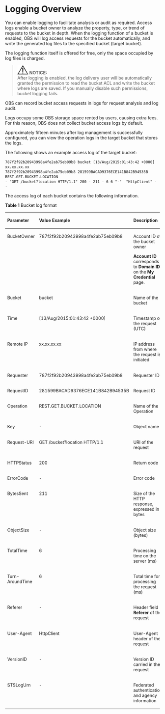 # Logging Overview<a name="en-us_topic_0045853553"></a>

You can enable logging to facilitate analysis or audit as required. Access logs enable a bucket owner to analyze the property, type, or trend of requests to the bucket in depth. When the logging function of a bucket is enabled, OBS will log access requests for the bucket automatically, and write the generated log files to the specified bucket \(target bucket\).

The logging function itself is offered for free, only the space occupied by log files is charged.

>![](public_sys-resources/icon-notice.gif) **NOTICE:**   
>After logging is enabled, the log delivery user will be automatically granted the permission to read the bucket ACL and write the bucket where logs are saved. If you manually disable such permissions, bucket logging fails.  

OBS can record bucket access requests in logs for request analysis and log audit.

Logs occupy some OBS storage space rented by users, causing extra fees. For this reason, OBS does not collect bucket access logs by default.

Approximately fifteen minutes after log management is successfully configured, you can view the operation logs in the target bucket that stores the logs.

The following shows an example access log of the target bucket:

```
787f2f92b20943998a4fe2ab75eb09b8 bucket [13/Aug/2015:01:43:42 +0000] xx.xx.xx.xx 
787f2f92b20943998a4fe2ab75eb09b8 281599BACAD9376ECE141B842B94535B  REST.GET.BUCKET.LOCATION 
- "GET /bucket?location HTTP/1.1" 200 - 211 - 6 6 "-"  "HttpClient" - -
```

The access log of each bucket contains the following information.

**Table  1**  Bucket log format

<a name="table131214386116"></a>
<table><thead align="left"><tr id="row91211438610"><th class="cellrowborder" valign="top" width="30%" id="mcps1.2.4.1.1"><p id="p171215388116"><a name="p171215388116"></a><a name="p171215388116"></a><strong id="b5199335294"><a name="b5199335294"></a><a name="b5199335294"></a>Parameter</strong></p>
</th>
<th class="cellrowborder" valign="top" width="44%" id="mcps1.2.4.1.2"><p id="p41212381016"><a name="p41212381016"></a><a name="p41212381016"></a><strong id="b1026099112911"><a name="b1026099112911"></a><a name="b1026099112911"></a>Value Example</strong></p>
</th>
<th class="cellrowborder" valign="top" width="26%" id="mcps1.2.4.1.3"><p id="p812114386117"><a name="p812114386117"></a><a name="p812114386117"></a><strong id="b5762121572918"><a name="b5762121572918"></a><a name="b5762121572918"></a>Description</strong></p>
</th>
</tr>
</thead>
<tbody><tr id="row1812118381315"><td class="cellrowborder" valign="top" width="30%" headers="mcps1.2.4.1.1 "><p id="p317119161311"><a name="p317119161311"></a><a name="p317119161311"></a>BucketOwner</p>
</td>
<td class="cellrowborder" valign="top" width="44%" headers="mcps1.2.4.1.2 "><p id="p11713161731"><a name="p11713161731"></a><a name="p11713161731"></a>787f2f92b20943998a4fe2ab75eb09b8</p>
</td>
<td class="cellrowborder" valign="top" width="26%" headers="mcps1.2.4.1.3 "><p id="p1317111168312"><a name="p1317111168312"></a><a name="p1317111168312"></a>Account ID of the bucket owner</p>
<p id="p16250135004910"><a name="p16250135004910"></a><a name="p16250135004910"></a><strong id="b575518588313"><a name="b575518588313"></a><a name="b575518588313"></a>Account ID</strong> corresponds to <strong id="b41318815412"><a name="b41318815412"></a><a name="b41318815412"></a>Domain ID</strong> on the <strong id="b1397315101441"><a name="b1397315101441"></a><a name="b1397315101441"></a>My Credential</strong> page.</p>
</td>
</tr>
<tr id="row512113386112"><td class="cellrowborder" valign="top" width="30%" headers="mcps1.2.4.1.1 "><p id="p1717113165312"><a name="p1717113165312"></a><a name="p1717113165312"></a>Bucket</p>
</td>
<td class="cellrowborder" valign="top" width="44%" headers="mcps1.2.4.1.2 "><p id="p3171216839"><a name="p3171216839"></a><a name="p3171216839"></a>bucket</p>
</td>
<td class="cellrowborder" valign="top" width="26%" headers="mcps1.2.4.1.3 "><p id="p21714168313"><a name="p21714168313"></a><a name="p21714168313"></a>Name of the bucket</p>
</td>
</tr>
<tr id="row161211438717"><td class="cellrowborder" valign="top" width="30%" headers="mcps1.2.4.1.1 "><p id="p141718161331"><a name="p141718161331"></a><a name="p141718161331"></a>Time</p>
</td>
<td class="cellrowborder" valign="top" width="44%" headers="mcps1.2.4.1.2 "><p id="p1217121611311"><a name="p1217121611311"></a><a name="p1217121611311"></a>[13/Aug/2015:01:43:42 +0000]</p>
</td>
<td class="cellrowborder" valign="top" width="26%" headers="mcps1.2.4.1.3 "><p id="p7171316031"><a name="p7171316031"></a><a name="p7171316031"></a>Timestamp of the request (UTC)</p>
</td>
</tr>
<tr id="row71212387114"><td class="cellrowborder" valign="top" width="30%" headers="mcps1.2.4.1.1 "><p id="p517112168319"><a name="p517112168319"></a><a name="p517112168319"></a>Remote IP</p>
</td>
<td class="cellrowborder" valign="top" width="44%" headers="mcps1.2.4.1.2 "><p id="p11171121618320"><a name="p11171121618320"></a><a name="p11171121618320"></a>xx.xx.xx.xx</p>
</td>
<td class="cellrowborder" valign="top" width="26%" headers="mcps1.2.4.1.3 "><p id="p317121610316"><a name="p317121610316"></a><a name="p317121610316"></a>IP address from where the request is initiated</p>
</td>
</tr>
<tr id="row412120385118"><td class="cellrowborder" valign="top" width="30%" headers="mcps1.2.4.1.1 "><p id="p1617116161139"><a name="p1617116161139"></a><a name="p1617116161139"></a>Requester</p>
</td>
<td class="cellrowborder" valign="top" width="44%" headers="mcps1.2.4.1.2 "><p id="p4171141618312"><a name="p4171141618312"></a><a name="p4171141618312"></a>787f2f92b20943998a4fe2ab75eb09b8</p>
</td>
<td class="cellrowborder" valign="top" width="26%" headers="mcps1.2.4.1.3 "><p id="p121711816833"><a name="p121711816833"></a><a name="p121711816833"></a>Requester ID</p>
</td>
</tr>
<tr id="row1012119381212"><td class="cellrowborder" valign="top" width="30%" headers="mcps1.2.4.1.1 "><p id="p17171181616312"><a name="p17171181616312"></a><a name="p17171181616312"></a>RequestID</p>
</td>
<td class="cellrowborder" valign="top" width="44%" headers="mcps1.2.4.1.2 "><p id="p91713161734"><a name="p91713161734"></a><a name="p91713161734"></a>281599BACAD9376ECE141B842B94535B</p>
</td>
<td class="cellrowborder" valign="top" width="26%" headers="mcps1.2.4.1.3 "><p id="p8171121615316"><a name="p8171121615316"></a><a name="p8171121615316"></a>Request ID</p>
</td>
</tr>
<tr id="row0121538319"><td class="cellrowborder" valign="top" width="30%" headers="mcps1.2.4.1.1 "><p id="p15171316734"><a name="p15171316734"></a><a name="p15171316734"></a>Operation</p>
</td>
<td class="cellrowborder" valign="top" width="44%" headers="mcps1.2.4.1.2 "><p id="p217121618311"><a name="p217121618311"></a><a name="p217121618311"></a>REST.GET.BUCKET.LOCATION</p>
</td>
<td class="cellrowborder" valign="top" width="26%" headers="mcps1.2.4.1.3 "><p id="p917112161834"><a name="p917112161834"></a><a name="p917112161834"></a>Name of the Operation</p>
</td>
</tr>
<tr id="row0997173031516"><td class="cellrowborder" valign="top" width="30%" headers="mcps1.2.4.1.1 "><p id="p159971730131518"><a name="p159971730131518"></a><a name="p159971730131518"></a>Key</p>
</td>
<td class="cellrowborder" valign="top" width="44%" headers="mcps1.2.4.1.2 "><p id="p4997430191515"><a name="p4997430191515"></a><a name="p4997430191515"></a>-</p>
</td>
<td class="cellrowborder" valign="top" width="26%" headers="mcps1.2.4.1.3 "><p id="p1428011903918"><a name="p1428011903918"></a><a name="p1428011903918"></a>Object name</p>
</td>
</tr>
<tr id="row218717133312"><td class="cellrowborder" valign="top" width="30%" headers="mcps1.2.4.1.1 "><p id="p181712167318"><a name="p181712167318"></a><a name="p181712167318"></a>Request-URI</p>
</td>
<td class="cellrowborder" valign="top" width="44%" headers="mcps1.2.4.1.2 "><p id="p151711616837"><a name="p151711616837"></a><a name="p151711616837"></a>GET /bucket?location HTTP/1.1</p>
</td>
<td class="cellrowborder" valign="top" width="26%" headers="mcps1.2.4.1.3 "><p id="p1517181618315"><a name="p1517181618315"></a><a name="p1517181618315"></a>URI of the request</p>
</td>
</tr>
<tr id="row965413106316"><td class="cellrowborder" valign="top" width="30%" headers="mcps1.2.4.1.1 "><p id="p131710168310"><a name="p131710168310"></a><a name="p131710168310"></a>HTTPStatus</p>
</td>
<td class="cellrowborder" valign="top" width="44%" headers="mcps1.2.4.1.2 "><p id="p9171316238"><a name="p9171316238"></a><a name="p9171316238"></a>200</p>
</td>
<td class="cellrowborder" valign="top" width="26%" headers="mcps1.2.4.1.3 "><p id="p18171171616313"><a name="p18171171616313"></a><a name="p18171171616313"></a>Return code</p>
</td>
</tr>
<tr id="row15399651112010"><td class="cellrowborder" valign="top" width="30%" headers="mcps1.2.4.1.1 "><p id="p103991051162012"><a name="p103991051162012"></a><a name="p103991051162012"></a>ErrorCode</p>
</td>
<td class="cellrowborder" valign="top" width="44%" headers="mcps1.2.4.1.2 "><p id="p4399185111206"><a name="p4399185111206"></a><a name="p4399185111206"></a>-</p>
</td>
<td class="cellrowborder" valign="top" width="26%" headers="mcps1.2.4.1.3 "><p id="p193991851112014"><a name="p193991851112014"></a><a name="p193991851112014"></a>Error code</p>
</td>
</tr>
<tr id="row18264188238"><td class="cellrowborder" valign="top" width="30%" headers="mcps1.2.4.1.1 "><p id="p117117161836"><a name="p117117161836"></a><a name="p117117161836"></a>BytesSent</p>
</td>
<td class="cellrowborder" valign="top" width="44%" headers="mcps1.2.4.1.2 "><p id="p61717167319"><a name="p61717167319"></a><a name="p61717167319"></a>211</p>
</td>
<td class="cellrowborder" valign="top" width="26%" headers="mcps1.2.4.1.3 "><p id="p161711016435"><a name="p161711016435"></a><a name="p161711016435"></a>Size of the HTTP response, expressed in bytes</p>
</td>
</tr>
<tr id="row4789642132118"><td class="cellrowborder" valign="top" width="30%" headers="mcps1.2.4.1.1 "><p id="p8789114282111"><a name="p8789114282111"></a><a name="p8789114282111"></a>ObjectSize</p>
</td>
<td class="cellrowborder" valign="top" width="44%" headers="mcps1.2.4.1.2 "><p id="p15789144252119"><a name="p15789144252119"></a><a name="p15789144252119"></a>-</p>
</td>
<td class="cellrowborder" valign="top" width="26%" headers="mcps1.2.4.1.3 "><p id="p878954214212"><a name="p878954214212"></a><a name="p878954214212"></a>Object size (bytes)</p>
</td>
</tr>
<tr id="row7983195831"><td class="cellrowborder" valign="top" width="30%" headers="mcps1.2.4.1.1 "><p id="p14171516134"><a name="p14171516134"></a><a name="p14171516134"></a>TotalTime</p>
</td>
<td class="cellrowborder" valign="top" width="44%" headers="mcps1.2.4.1.2 "><p id="p1417115160310"><a name="p1417115160310"></a><a name="p1417115160310"></a>6</p>
</td>
<td class="cellrowborder" valign="top" width="26%" headers="mcps1.2.4.1.3 "><p id="p2017114161831"><a name="p2017114161831"></a><a name="p2017114161831"></a>Processing time on the server (ms)</p>
</td>
</tr>
<tr id="row16811143633"><td class="cellrowborder" valign="top" width="30%" headers="mcps1.2.4.1.1 "><p id="p617110167315"><a name="p617110167315"></a><a name="p617110167315"></a>Turn-AroundTime</p>
</td>
<td class="cellrowborder" valign="top" width="44%" headers="mcps1.2.4.1.2 "><p id="p4171616233"><a name="p4171616233"></a><a name="p4171616233"></a>6</p>
</td>
<td class="cellrowborder" valign="top" width="26%" headers="mcps1.2.4.1.3 "><p id="p161711716536"><a name="p161711716536"></a><a name="p161711716536"></a>Total time for processing the request (ms)</p>
</td>
</tr>
<tr id="row9951955723"><td class="cellrowborder" valign="top" width="30%" headers="mcps1.2.4.1.1 "><p id="p0951655520"><a name="p0951655520"></a><a name="p0951655520"></a>Referer</p>
</td>
<td class="cellrowborder" valign="top" width="44%" headers="mcps1.2.4.1.2 "><p id="p199511855725"><a name="p199511855725"></a><a name="p199511855725"></a>-</p>
</td>
<td class="cellrowborder" valign="top" width="26%" headers="mcps1.2.4.1.3 "><p id="p1195113551720"><a name="p1195113551720"></a><a name="p1195113551720"></a>Header field <strong id="b728161215314"><a name="b728161215314"></a><a name="b728161215314"></a>Referer</strong> of the request</p>
</td>
</tr>
<tr id="row144987116315"><td class="cellrowborder" valign="top" width="30%" headers="mcps1.2.4.1.1 "><p id="p154981012317"><a name="p154981012317"></a><a name="p154981012317"></a>User-Agent</p>
</td>
<td class="cellrowborder" valign="top" width="44%" headers="mcps1.2.4.1.2 "><p id="p15498310315"><a name="p15498310315"></a><a name="p15498310315"></a>HttpClient</p>
</td>
<td class="cellrowborder" valign="top" width="26%" headers="mcps1.2.4.1.3 "><p id="p549815114320"><a name="p549815114320"></a><a name="p549815114320"></a>User-Agent header of the request</p>
</td>
</tr>
<tr id="row1320275918214"><td class="cellrowborder" valign="top" width="30%" headers="mcps1.2.4.1.1 "><p id="p72021159823"><a name="p72021159823"></a><a name="p72021159823"></a>VersionID</p>
</td>
<td class="cellrowborder" valign="top" width="44%" headers="mcps1.2.4.1.2 "><p id="p1820219591624"><a name="p1820219591624"></a><a name="p1820219591624"></a>-</p>
</td>
<td class="cellrowborder" valign="top" width="26%" headers="mcps1.2.4.1.3 "><p id="p2020218592212"><a name="p2020218592212"></a><a name="p2020218592212"></a>Version ID carried in the request</p>
</td>
</tr>
<tr id="row5594115117310"><td class="cellrowborder" valign="top" width="30%" headers="mcps1.2.4.1.1 "><p id="p1559445111318"><a name="p1559445111318"></a><a name="p1559445111318"></a>STSLogUrn</p>
</td>
<td class="cellrowborder" valign="top" width="44%" headers="mcps1.2.4.1.2 "><p id="p125943511133"><a name="p125943511133"></a><a name="p125943511133"></a>-</p>
</td>
<td class="cellrowborder" valign="top" width="26%" headers="mcps1.2.4.1.3 "><p id="p65941151832"><a name="p65941151832"></a><a name="p65941151832"></a>Federated authentication and agency information</p>
</td>
</tr>
</tbody>
</table>

